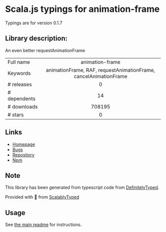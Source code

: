 
# Scala.js typings for animation-frame

Typings are for version 0.1.7

## Library description:
An even better requestAnimationFrame

|                    |                 |
| ------------------ | :-------------: |
| Full name          | animation-frame |
| Keywords           | animationFrame, RAF, requestAnimationFrame, cancelAnimationFrame |
| # releases         | 0 |
| # dependents       | 14 |
| # downloads        | 708195 |
| # stars            | 0 |

## Links
- [Homepage](https://github.com/kof/animation-frame#readme)
- [Bugs](https://github.com/kof/animation-frame/issues)
- [Repository](https://github.com/kof/animation-frame)
- [Npm](https://www.npmjs.com/package/animation-frame)
    


## Note
This library has been generated from typescript code from [DefinitelyTyped](https://definitelytyped.org).

Provided with :purple_heart: from [ScalablyTyped](https://github.com/oyvindberg/ScalablyTyped)

## Usage
See [the main readme](../../readme.md) for instructions.


